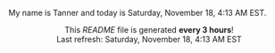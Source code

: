 My name is Tanner and today is Saturday, November 18, 4:13 AM EST.

<p align="center">This <i>README</i> file is generated <b>every 3 hours</b>!</br>Last refresh: Saturday, November 18, 4:13 AM EST<br /></p>
